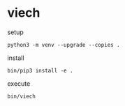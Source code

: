 # viech

setup

```
python3 -m venv --upgrade --copies .
```

install

```
bin/pip3 install -e .
```

execute

```
bin/viech
```


